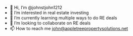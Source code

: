 - 👋 Hi, I’m @johnstjohn1212
- 👀 I’m interested in real estate investing
- 🌱 I’m currently learning multiple ways to do RE deals
- 💞️ I’m looking to collaborate on RE deals
- 📫 How to reach me john@appletreepropertysolutions.net

<!---
johnstjohn1212/johnstjohn1212 is a ✨ special ✨ repository because its `README.md` (this file) appears on your GitHub profile.
You can click the Preview link to take a look at your changes.
--->
